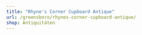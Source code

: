 ```yaml
---
title: "Rhyne's Corner Cupboard Antique"
url: /greensboro/rhynes-corner-cupboard-antique/
shop: Antiquitäten
---
```


